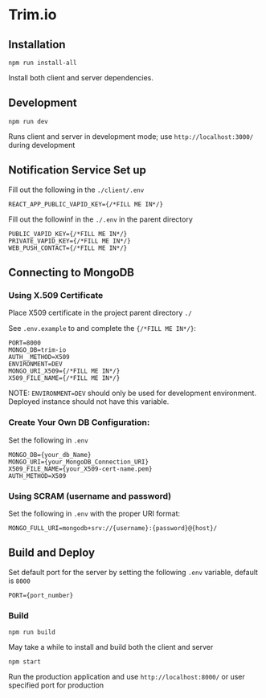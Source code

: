 # Trim.io

## Installation

```
npm run install-all
```
Install both client and server dependencies.

## Development

```
npm run dev
```
Runs client and server in development mode; use `http://localhost:3000/` during development

## Notification Service Set up

Fill out the following in the `./client/.env`

```
REACT_APP_PUBLIC_VAPID_KEY={/*FILL ME IN*/}
```

Fill out the followinf in the `./.env` in the parent directory
```
PUBLIC_VAPID_KEY={/*FILL ME IN*/}
PRIVATE_VAPID_KEY={/*FILL ME IN*/}
WEB_PUSH_CONTACT={/*FILL ME IN*/}
```

## Connecting to MongoDB
### Using X.509 Certificate
Place X509 certificate in the project parent directory `./`

See `.env.example` to and complete the `{/*FILL ME IN*/}`:
```
PORT=8000
MONGO_DB=trim-io
AUTH__METHOD=X509
ENVIRONMENT=DEV
MONGO_URI_X509={/*FILL ME IN*/}
X509_FILE_NAME={/*FILL ME IN*/}
```
NOTE: `ENVIRONMENT=DEV` should only be used for development environment. Deployed instance should not have this variable.

### Create Your Own DB Configuration:
Set the following in `.env`
```
MONGO_DB={your_db_Name}
MONGO_URI={your_MongoDB_Connection_URI}
X509_FILE_NAME={your_X509-cert-name.pem}
AUTH_METHOD=X509
```
### Using SCRAM (username and password)

Set the following in `.env` with the proper URI format:

```
MONGO_FULL_URI=mongodb+srv://{username}:{password}@{host}/
```

## Build and Deploy
Set default port for the server by setting the following `.env` variable, default is `8000`
```
PORT={port_number}
```

### Build
```
npm run build
```
May take a while to install and build both the client and server

```
npm start
```
Run the production application and use `http://localhost:8000/` or user specified port for production


